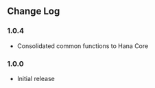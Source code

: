 ## Change Log

### 1.0.4

* Consolidated common functions to Hana Core
 
### 1.0.0

* Initial release

